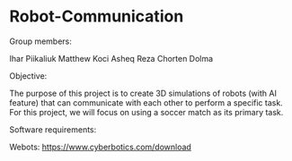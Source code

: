 # Robot-Communication

Group members:

Ihar Piikaliuk
Matthew Koci
Asheq Reza
Chorten Dolma

Objective: 

The purpose of this project is to create 3D simulations of robots (with AI feature) that can communicate with each other to perform a specific task. For this project, we will focus on using a soccer match as its primary task.

Software requirements:

Webots:
https://www.cyberbotics.com/download

